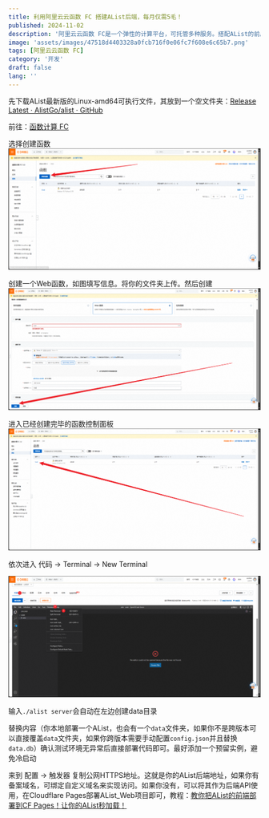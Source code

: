 ```yaml
---
title: 利用阿里云云函数 FC 搭建AList后端，每月仅需5毛！
published: 2024-11-02
description: '阿里云云函数 FC是一个弹性的计算平台，可托管多种服务。搭配AList的前后端分离部署，实现比VPS更低的价格，得到更好的体验'
image: 'assets/images/47518d4403328a0fcb716f0e06fc7f608e6c65b7.png'
tags: [阿里云云函数 FC]
category: '开发'
draft: false 
lang: ''
---
```


先下载AList最新版的Linux-amd64可执行文件，其放到一个空文件夹：[Release Latest · AlistGo/alist · GitHub](https://github.com/AlistGo/alist/releases/latest)

前往：[函数计算 FC](https://fcnext.console.aliyun.com/overview)

选择创建函数![2024-11-02-02-42-18-image.png](assets/images/47c33b21f3cfb9cf6f05c8f63bfb9c7d2e7ef3d7.png)

创建一个Web函数，如图填写信息。将你的文件夹上传。然后创建![2024-11-02-02-44-52-image.png](assets/images/f82baf09877ded25583bb46427e6664455d18f73.png)

进入已经创建完毕的函数控制面板![2024-11-02-02-45-23-image.png](assets/images/4a0be482e97f7761fc37c49c0d7b55e1b6ed5777.png)

依次进入 代码 -> Terminal -> New Terminal

![2024-11-02-02-47-41-image.png](assets/images/62195f4becb769407e608b330568172fc60a96d1.png)

输入`./alist server`会自动在左边创建data目录

替换内容（你本地部署一个AList，也会有一个`data`文件夹，如果你不是跨版本可以直接覆盖`data`文件夹，如果你跨版本需要手动配置`config.json`并且替换`data.db`）确认测试环境无异常后直接部署代码即可。最好添加一个预留实例，避免冷启动

来到 配置 -> 触发器 复制公网HTTPS地址。这就是你的AList后端地址，如果你有备案域名，可绑定自定义域名来实现访问。如果你没有，可以将其作为后端API使用，在Cloudflare Pages部署AList_Web项目即可，教程：[教你把AList的前端部署到CF Pages！让你的AList秒加载！](/posts/alist-web-for-cf-page/)
